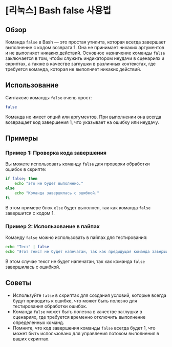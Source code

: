 # [리눅스] Bash false 사용법

## Обзор
Команда `false` в Bash — это простая утилита, которая всегда завершает выполнение с кодом возврата 1. Она не принимает никаких аргументов и не выполняет никаких действий. Основное назначение команды `false` заключается в том, чтобы служить индикатором неудачи в сценариях и скриптах, а также в качестве заглушки в различных контекстах, где требуется команда, которая не выполняет никаких действий.

## Использование
Синтаксис команды `false` очень прост:

```bash
false
```

Команда не имеет опций или аргументов. При выполнении она всегда возвращает код завершения 1, что указывает на ошибку или неудачу.

## Примеры

### Пример 1: Проверка кода завершения
Вы можете использовать команду `false` для проверки обработки ошибок в скрипте:

```bash
if false; then
    echo "Это не будет выполнено."
else
    echo "Команда завершилась с ошибкой."
fi
```

В этом примере блок `else` будет выполнен, так как команда `false` завершится с кодом 1.

### Пример 2: Использование в пайпах
Команду `false` можно использовать в пайпах для тестирования:

```bash
echo "Тест" | false
echo "Этот текст не будет напечатан, так как предыдущая команда завершилась с ошибкой."
```

В этом случае текст не будет напечатан, так как команда `false` завершилась с ошибкой.

## Советы
- Используйте `false` в скриптах для создания условий, которые всегда будут приводить к ошибке, что может быть полезно для тестирования обработки ошибок.
- Команда `false` может быть полезна в качестве заглушки в сценариях, где требуется временно отключить выполнение определенных команд.
- Помните, что код завершения команды `false` всегда будет 1, что может быть использовано для управления потоком выполнения в ваших скриптах.